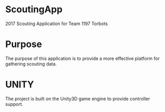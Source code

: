 # ScoutingApp
2017 Scouting Application for Team 1197 Torbots

# Purpose
The purpose of this application is to provide a more effective platform for gathering scouting data.

# UNITY
The project is built on the Unity3D game engine to provide controller support.
